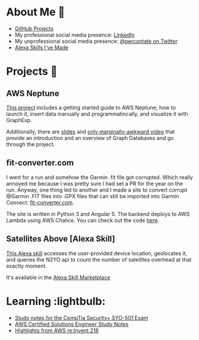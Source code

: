# About Me :ghost:
 * [GitHub Projects](https://github.com/agussman)
 * My professional social media presence: [LinkedIn](https://www.linkedin.com/in/aaron-gussman-8612744/)
 * My unprofessional social media presence: [@percontate on Twitter](https://twitter.com/percontate)
 * [Alexa Skills I've Made](https://www.amazon.com/s?k=%40percontate&i=alexa-skills&ref=nb_sb_noss)

# Projects :hammer:

## AWS Neptune

[This project](https://github.com/agussman/coredex) includes a getting started guide to AWS Neptune; how to launch it, insert data manually and programmatincally, and visualize it with GraphExp.

Additionally, there are [slides](https://docs.google.com/presentation/d/1p1C1NOKNhbwJ3cCUqECOSXqnz-3-wlLpIjt4Ftbcc80/edit?usp=sharing) and [only marginally-awkward video](https://youtu.be/-7ukAnT51CI?t=1900) that provide an introduction and an overview of Graph Databases and go through the project.


## fit-converter.com

I went for a run and somehow the Garmin .fit file got corrupted. Which really annoyed me because I was pretty sure I had set a PR for the year on the run. Anyway, one thing led to another and I made a site to convert corrupt @Garmin .FIT files into .GPX files that can still be imported into Garmin Connect: [fit-converter.com](http://fit-converter.com).

The site is written in Python 3 and Angular 5. The backend deploys to AWS Lambda using AWS Chalice. You can check out the code [here](https://github.com/agussman/garmin-fit-fix).

## Satellites Above [Alexa Skill]

[This Alexa skill](https://github.com/agussman/satellites_above) accesses the user-provided device location, geolocates it, and queries the N2YO api to count the number of satellites overhead at that exactly moment.

It's available in the [Alexa Skill Marketplace](https://www.amazon.com/%F0%9F%8D%92-percontate-Satellites-Above/dp/B07K6M15TC/ref=sr_1_1?keywords=satellites+above&qid=1550684579&s=digital-skills&sr=1-1-catcorr)

# Learning :lightbulb:

 * [Study notes for the CompTia Security+ SYO-501 Exam](security_plus_syo501.md)
 * [AWS Certified Solutions Engineer Study Notes](https://gist.github.com/agussman/3c61dc8dc79fcd78c56e185c556e91e7#file-aws-csa-a-notes-md)
 * [Highlights from AWS re:Invent 218](https://www.linkedin.com/pulse/aws-reinvent-2017-highlights-aaron-gussman/)

